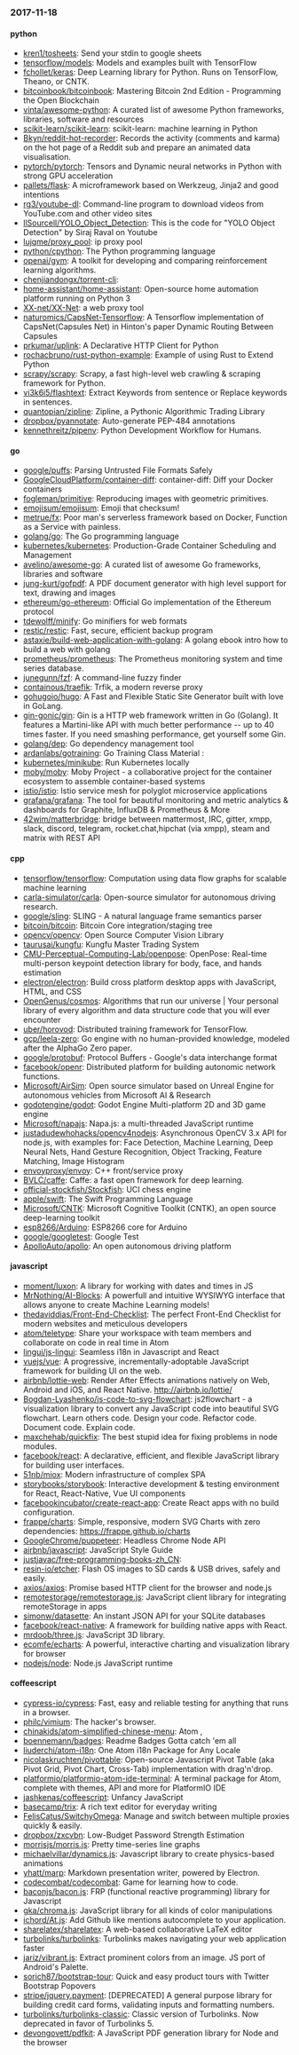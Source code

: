 ### 2017-11-18

#### python
* [kren1/tosheets](https://github.com/kren1/tosheets): Send your stdin to google sheets
* [tensorflow/models](https://github.com/tensorflow/models): Models and examples built with TensorFlow
* [fchollet/keras](https://github.com/fchollet/keras): Deep Learning library for Python. Runs on TensorFlow, Theano, or CNTK.
* [bitcoinbook/bitcoinbook](https://github.com/bitcoinbook/bitcoinbook): Mastering Bitcoin 2nd Edition - Programming the Open Blockchain
* [vinta/awesome-python](https://github.com/vinta/awesome-python): A curated list of awesome Python frameworks, libraries, software and resources
* [scikit-learn/scikit-learn](https://github.com/scikit-learn/scikit-learn): scikit-learn: machine learning in Python
* [Bkyn/reddit-hot-recorder](https://github.com/Bkyn/reddit-hot-recorder): Records the activity (comments and karma) on the hot page of a Reddit sub and prepare an animated data visualisation.
* [pytorch/pytorch](https://github.com/pytorch/pytorch): Tensors and Dynamic neural networks in Python with strong GPU acceleration
* [pallets/flask](https://github.com/pallets/flask): A microframework based on Werkzeug, Jinja2 and good intentions
* [rg3/youtube-dl](https://github.com/rg3/youtube-dl): Command-line program to download videos from YouTube.com and other video sites
* [llSourcell/YOLO_Object_Detection](https://github.com/llSourcell/YOLO_Object_Detection): This is the code for "YOLO Object Detection" by Siraj Raval on Youtube
* [lujqme/proxy_pool](https://github.com/lujqme/proxy_pool): ip proxy pool
* [python/cpython](https://github.com/python/cpython): The Python programming language
* [openai/gym](https://github.com/openai/gym): A toolkit for developing and comparing reinforcement learning algorithms.
* [chenjiandongx/torrent-cli](https://github.com/chenjiandongx/torrent-cli): 
* [home-assistant/home-assistant](https://github.com/home-assistant/home-assistant):  Open-source home automation platform running on Python 3
* [XX-net/XX-Net](https://github.com/XX-net/XX-Net): a web proxy tool
* [naturomics/CapsNet-Tensorflow](https://github.com/naturomics/CapsNet-Tensorflow): A Tensorflow implementation of CapsNet(Capsules Net) in Hinton's paper Dynamic Routing Between Capsules
* [prkumar/uplink](https://github.com/prkumar/uplink): A Declarative HTTP Client for Python
* [rochacbruno/rust-python-example](https://github.com/rochacbruno/rust-python-example): Example of using Rust to Extend Python
* [scrapy/scrapy](https://github.com/scrapy/scrapy): Scrapy, a fast high-level web crawling & scraping framework for Python.
* [vi3k6i5/flashtext](https://github.com/vi3k6i5/flashtext): Extract Keywords from sentence or Replace keywords in sentences.
* [quantopian/zipline](https://github.com/quantopian/zipline): Zipline, a Pythonic Algorithmic Trading Library
* [dropbox/pyannotate](https://github.com/dropbox/pyannotate): Auto-generate PEP-484 annotations
* [kennethreitz/pipenv](https://github.com/kennethreitz/pipenv): Python Development Workflow for Humans.

#### go
* [google/puffs](https://github.com/google/puffs): Parsing Untrusted File Formats Safely
* [GoogleCloudPlatform/container-diff](https://github.com/GoogleCloudPlatform/container-diff): container-diff: Diff your Docker containers
* [fogleman/primitive](https://github.com/fogleman/primitive): Reproducing images with geometric primitives.
* [emojisum/emojisum](https://github.com/emojisum/emojisum):   Emoji that checksum!  
* [metrue/fx](https://github.com/metrue/fx): Poor man's serverless framework based on Docker, Function as a Service with painless.
* [golang/go](https://github.com/golang/go): The Go programming language
* [kubernetes/kubernetes](https://github.com/kubernetes/kubernetes): Production-Grade Container Scheduling and Management
* [avelino/awesome-go](https://github.com/avelino/awesome-go): A curated list of awesome Go frameworks, libraries and software
* [jung-kurt/gofpdf](https://github.com/jung-kurt/gofpdf): A PDF document generator with high level support for text, drawing and images
* [ethereum/go-ethereum](https://github.com/ethereum/go-ethereum): Official Go implementation of the Ethereum protocol
* [tdewolff/minify](https://github.com/tdewolff/minify): Go minifiers for web formats
* [restic/restic](https://github.com/restic/restic): Fast, secure, efficient backup program
* [astaxie/build-web-application-with-golang](https://github.com/astaxie/build-web-application-with-golang): A golang ebook intro how to build a web with golang
* [prometheus/prometheus](https://github.com/prometheus/prometheus): The Prometheus monitoring system and time series database.
* [junegunn/fzf](https://github.com/junegunn/fzf):  A command-line fuzzy finder
* [containous/traefik](https://github.com/containous/traefik): Trfik, a modern reverse proxy
* [gohugoio/hugo](https://github.com/gohugoio/hugo): A Fast and Flexible Static Site Generator built with love in GoLang.
* [gin-gonic/gin](https://github.com/gin-gonic/gin): Gin is a HTTP web framework written in Go (Golang). It features a Martini-like API with much better performance -- up to 40 times faster. If you need smashing performance, get yourself some Gin.
* [golang/dep](https://github.com/golang/dep): Go dependency management tool
* [ardanlabs/gotraining](https://github.com/ardanlabs/gotraining): Go Training Class Material :
* [kubernetes/minikube](https://github.com/kubernetes/minikube): Run Kubernetes locally
* [moby/moby](https://github.com/moby/moby): Moby Project - a collaborative project for the container ecosystem to assemble container-based systems
* [istio/istio](https://github.com/istio/istio): Istio service mesh for polyglot microservice applications
* [grafana/grafana](https://github.com/grafana/grafana): The tool for beautiful monitoring and metric analytics & dashboards for Graphite, InfluxDB & Prometheus & More
* [42wim/matterbridge](https://github.com/42wim/matterbridge): bridge between mattermost, IRC, gitter, xmpp, slack, discord, telegram, rocket.chat,hipchat (via xmpp), steam and matrix with REST API

#### cpp
* [tensorflow/tensorflow](https://github.com/tensorflow/tensorflow): Computation using data flow graphs for scalable machine learning
* [carla-simulator/carla](https://github.com/carla-simulator/carla): Open-source simulator for autonomous driving research.
* [google/sling](https://github.com/google/sling): SLING - A natural language frame semantics parser
* [bitcoin/bitcoin](https://github.com/bitcoin/bitcoin): Bitcoin Core integration/staging tree
* [opencv/opencv](https://github.com/opencv/opencv): Open Source Computer Vision Library
* [taurusai/kungfu](https://github.com/taurusai/kungfu): Kungfu Master Trading System
* [CMU-Perceptual-Computing-Lab/openpose](https://github.com/CMU-Perceptual-Computing-Lab/openpose): OpenPose: Real-time multi-person keypoint detection library for body, face, and hands estimation
* [electron/electron](https://github.com/electron/electron): Build cross platform desktop apps with JavaScript, HTML, and CSS
* [OpenGenus/cosmos](https://github.com/OpenGenus/cosmos): Algorithms that run our universe | Your personal library of every algorithm and data structure code that you will ever encounter
* [uber/horovod](https://github.com/uber/horovod): Distributed training framework for TensorFlow.
* [gcp/leela-zero](https://github.com/gcp/leela-zero): Go engine with no human-provided knowledge, modeled after the AlphaGo Zero paper.
* [google/protobuf](https://github.com/google/protobuf): Protocol Buffers - Google's data interchange format
* [facebook/openr](https://github.com/facebook/openr): Distributed platform for building autonomic network functions.
* [Microsoft/AirSim](https://github.com/Microsoft/AirSim): Open source simulator based on Unreal Engine for autonomous vehicles from Microsoft AI & Research
* [godotengine/godot](https://github.com/godotengine/godot): Godot Engine  Multi-platform 2D and 3D game engine
* [Microsoft/napajs](https://github.com/Microsoft/napajs): Napa.js: a multi-threaded JavaScript runtime
* [justadudewhohacks/opencv4nodejs](https://github.com/justadudewhohacks/opencv4nodejs): Asynchronous OpenCV 3.x API for node.js, with examples for: Face Detection, Machine Learning, Deep Neural Nets, Hand Gesture Recognition, Object Tracking, Feature Matching, Image Histogram
* [envoyproxy/envoy](https://github.com/envoyproxy/envoy): C++ front/service proxy
* [BVLC/caffe](https://github.com/BVLC/caffe): Caffe: a fast open framework for deep learning.
* [official-stockfish/Stockfish](https://github.com/official-stockfish/Stockfish): UCI chess engine
* [apple/swift](https://github.com/apple/swift): The Swift Programming Language
* [Microsoft/CNTK](https://github.com/Microsoft/CNTK): Microsoft Cognitive Toolkit (CNTK), an open source deep-learning toolkit
* [esp8266/Arduino](https://github.com/esp8266/Arduino): ESP8266 core for Arduino
* [google/googletest](https://github.com/google/googletest): Google Test
* [ApolloAuto/apollo](https://github.com/ApolloAuto/apollo): An open autonomous driving platform

#### javascript
* [moment/luxon](https://github.com/moment/luxon): A library for working with dates and times in JS
* [MrNothing/AI-Blocks](https://github.com/MrNothing/AI-Blocks): A powerfull and intuitive WYSIWYG interface that allows anyone to create Machine Learning models!
* [thedaviddias/Front-End-Checklist](https://github.com/thedaviddias/Front-End-Checklist):  The perfect Front-End Checklist for modern websites and meticulous developers
* [atom/teletype](https://github.com/atom/teletype): Share your workspace with team members and collaborate on code in real time in Atom
* [lingui/js-lingui](https://github.com/lingui/js-lingui): Seamless i18n in Javascript and React
* [vuejs/vue](https://github.com/vuejs/vue): A progressive, incrementally-adoptable JavaScript framework for building UI on the web.
* [airbnb/lottie-web](https://github.com/airbnb/lottie-web): Render After Effects animations natively on Web, Android and iOS, and React Native. http://airbnb.io/lottie/
* [Bogdan-Lyashenko/js-code-to-svg-flowchart](https://github.com/Bogdan-Lyashenko/js-code-to-svg-flowchart): js2flowchart - a visualization library to convert any JavaScript code into beautiful SVG flowchart. Learn others code. Design your code. Refactor code. Document code. Explain code.
* [maxchehab/quickfix](https://github.com/maxchehab/quickfix): The best stupid idea for fixing problems in node modules.
* [facebook/react](https://github.com/facebook/react): A declarative, efficient, and flexible JavaScript library for building user interfaces.
* [51nb/miox](https://github.com/51nb/miox): Modern infrastructure of complex SPA
* [storybooks/storybook](https://github.com/storybooks/storybook): Interactive development & testing environment for React, React-Native, Vue UI components
* [facebookincubator/create-react-app](https://github.com/facebookincubator/create-react-app): Create React apps with no build configuration.
* [frappe/charts](https://github.com/frappe/charts): Simple, responsive, modern SVG Charts with zero dependencies: https://frappe.github.io/charts
* [GoogleChrome/puppeteer](https://github.com/GoogleChrome/puppeteer): Headless Chrome Node API
* [airbnb/javascript](https://github.com/airbnb/javascript): JavaScript Style Guide
* [justjavac/free-programming-books-zh_CN](https://github.com/justjavac/free-programming-books-zh_CN):  
* [resin-io/etcher](https://github.com/resin-io/etcher): Flash OS images to SD cards & USB drives, safely and easily.
* [axios/axios](https://github.com/axios/axios): Promise based HTTP client for the browser and node.js
* [remotestorage/remotestorage.js](https://github.com/remotestorage/remotestorage.js):  JavaScript client library for integrating remoteStorage in apps
* [simonw/datasette](https://github.com/simonw/datasette): An instant JSON API for your SQLite databases
* [facebook/react-native](https://github.com/facebook/react-native): A framework for building native apps with React.
* [mrdoob/three.js](https://github.com/mrdoob/three.js): JavaScript 3D library.
* [ecomfe/echarts](https://github.com/ecomfe/echarts): A powerful, interactive charting and visualization library for browser
* [nodejs/node](https://github.com/nodejs/node): Node.js JavaScript runtime 

#### coffeescript
* [cypress-io/cypress](https://github.com/cypress-io/cypress): Fast, easy and reliable testing for anything that runs in a browser.
* [philc/vimium](https://github.com/philc/vimium): The hacker's browser.
* [chinakids/atom-simplified-chinese-menu](https://github.com/chinakids/atom-simplified-chinese-menu): Atom ,
* [boennemann/badges](https://github.com/boennemann/badges):  Readme Badges  Gotta catch 'em all
* [liuderchi/atom-i18n](https://github.com/liuderchi/atom-i18n): One Atom i18n Package for Any Locale   
* [nicolaskruchten/pivottable](https://github.com/nicolaskruchten/pivottable): Open-source Javascript Pivot Table (aka Pivot Grid, Pivot Chart, Cross-Tab) implementation with drag'n'drop.
* [platformio/platformio-atom-ide-terminal](https://github.com/platformio/platformio-atom-ide-terminal): A terminal package for Atom, complete with themes, API and more for PlatformIO IDE
* [jashkenas/coffeescript](https://github.com/jashkenas/coffeescript): Unfancy JavaScript
* [basecamp/trix](https://github.com/basecamp/trix): A rich text editor for everyday writing
* [FelisCatus/SwitchyOmega](https://github.com/FelisCatus/SwitchyOmega): Manage and switch between multiple proxies quickly & easily.
* [dropbox/zxcvbn](https://github.com/dropbox/zxcvbn): Low-Budget Password Strength Estimation
* [morrisjs/morris.js](https://github.com/morrisjs/morris.js): Pretty time-series line graphs
* [michaelvillar/dynamics.js](https://github.com/michaelvillar/dynamics.js): Javascript library to create physics-based animations
* [yhatt/marp](https://github.com/yhatt/marp): Markdown presentation writer, powered by Electron.
* [codecombat/codecombat](https://github.com/codecombat/codecombat): Game for learning how to code.
* [baconjs/bacon.js](https://github.com/baconjs/bacon.js): FRP (functional reactive programming) library for Javascript
* [gka/chroma.js](https://github.com/gka/chroma.js): JavaScript library for all kinds of color manipulations
* [ichord/At.js](https://github.com/ichord/At.js): Add Github like mentions autocomplete to your application.
* [sharelatex/sharelatex](https://github.com/sharelatex/sharelatex): A web-based collaborative LaTeX editor
* [turbolinks/turbolinks](https://github.com/turbolinks/turbolinks): Turbolinks makes navigating your web application faster
* [jariz/vibrant.js](https://github.com/jariz/vibrant.js): Extract prominent colors from an image. JS port of Android's Palette.
* [sorich87/bootstrap-tour](https://github.com/sorich87/bootstrap-tour): Quick and easy product tours with Twitter Bootstrap Popovers
* [stripe/jquery.payment](https://github.com/stripe/jquery.payment): [DEPRECATED] A general purpose library for building credit card forms, validating inputs and formatting numbers.
* [turbolinks/turbolinks-classic](https://github.com/turbolinks/turbolinks-classic): Classic version of Turbolinks. Now deprecated in favor of Turbolinks 5.
* [devongovett/pdfkit](https://github.com/devongovett/pdfkit): A JavaScript PDF generation library for Node and the browser
